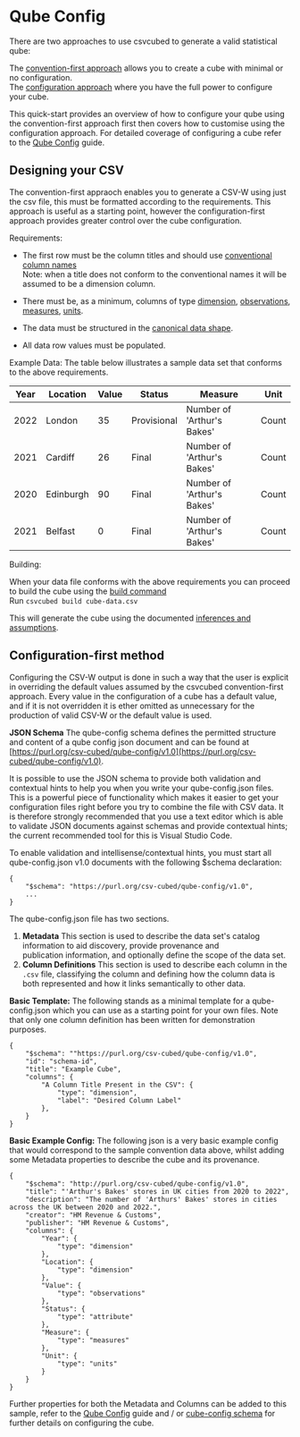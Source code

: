 # Qube Config

There are two approaches to use csvcubed to generate a valid statistical qube:

The [convention-first approach](../guides/qube-config.md#convention-first-method) allows you to create a cube with minimal or no configuration.  
The [configuration approach](../guides/qube-config.md#configuration) where you have the full power to configure your cube.

This quick-start provides an overview of how to configure your qube using the convention-first approach first then covers how to customise using the configuration approach. For detailed coverage of configuring a cube refer to the [Qube Config](../guides/qube-config.md) guide.

## Designing your CSV

The convention-first appraoch enables you to generate a CSV-W using just the csv file, this must be formatted according 
to the requirements.  This approach is useful as a starting point, however the configuration-first approach provides 
greater control over the cube configuration.

Requirements:

 * The first row must be the column titles and should use 
   [conventional column names](../guides/qube-config/#conventional-column-names)  
   Note: when a title does not conform to the conventional names it will be assumed to be a dimension column.

 * There must be, as a minimum, columns of type [dimension](../glossary/#dimension),
   [observations](../glossary/#observation-observed-value), [measures](../glossary/#measure), [units](../glossary/#unit).

 * The data must be structured in the [canonical data shape](../guides/shape-data/#canonical-shape).

 * All data row values must be populated.

Example Data:
The table below illustrates a sample data set that conforms to the above requirements. 

| Year | Location  | Value | Status      | Measure                    | Unit  |
| ---- | --------- | ----- | ----------- | -------------------------- | ----- |
| 2022 | London    | 35    | Provisional | Number of 'Arthur's Bakes' | Count |
| 2021 | Cardiff   | 26    | Final       | Number of 'Arthur's Bakes' | Count |
| 2020 | Edinburgh | 90    | Final       | Number of 'Arthur's Bakes' | Count |
| 2021 | Belfast   | 0     | Final       | Number of 'Arthur's Bakes' | Count |

Building:

When your data file conforms with the above requirements you can proceed to build the cube using the 
[build command](../guides/command-line/build-command.md)  
Run ``csvcubed build cube-data.csv``

This will generate the cube using the documented [inferences and assumptions](../guides/qube-config.md).

## Configuration-first method

Configuring the CSV-W output is done in such a way that the user is explicit in overriding the default values assumed 
by the csvcubed convention-first approach. Every value in the configuration of a cube has a default value, and if it is 
not overridden it is ether omitted as unnecessary for the production of valid CSV-W or the default value is used.

**JSON Schema**
The qube-config schema defines the permitted structure and content of a qube config json document and can be found at 
[https://purl.org/csv-cubed/qube-config/v1.0](https://purl.org/csv-cubed/qube-config/v1.0).

It is possible to use the JSON schema to provide both validation and contextual hints to help you when you write your 
qube-config.json files. This is a powerful piece of functionality which makes it easier to get your configuration files 
right before you try to combine the file with CSV data. It is therefore strongly recommended that you use a text editor 
which is able to validate JSON documents against schemas and provide contextual hints; the current recommended tool for
this is Visual Studio Code.

To enable validation and intellisense/contextual hints, you must start all qube-config.json v1.0 documents with the 
following $schema declaration:

    {
        "$schema": "https://purl.org/csv-cubed/qube-config/v1.0",
        ...
    }

The qube-config.json file has two sections.
1. **Metadata**
   This section is used to describe the data set's catalog information to aid discovery, provide provenance and  
   publication information, and optionally define the scope of the data set.
2. **Column Definitions**
   This section is used to describe each column in the `.csv` file, classifying the column and defining how the column 
   data is both represented and how it links semantically to other data.


**Basic Template:**
The following stands as a minimal template for a qube-config.json which you can use as a starting point for your own 
files. Note that only one column definition has been written for demonstration purposes.

    {
        "$schema": ""https://purl.org/csv-cubed/qube-config/v1.0",
        "id": "schema-id",
        "title": "Example Cube",
        "columns": {
            "A Column Title Present in the CSV": {
                "type": "dimension",
                "label": "Desired Column Label"
            },
        }
    }


**Basic Example Config:**
The following json is a very basic example config that would correspond to the sample convention data above, whilst
adding some Metadata properties to describe the cube and its provenance.

    {
        "$schema": "http://purl.org/csv-cubed/qube-config/v1.0",
        "title": "'Arthur's Bakes' stores in UK cities from 2020 to 2022",
        "description": "The number of 'Arthurs' Bakes' stores in cities across the UK between 2020 and 2022.",
        "creator": "HM Revenue & Customs",
        "publisher": "HM Revenue & Customs",
        "columns": {
            "Year": {
                "type": "dimension"
            },
            "Location": {
                "type": "dimension"
            },
            "Value": {
                "type": "observations"
            },
            "Status": {
                "type": "attribute"
            },
            "Measure": {
                "type": "measures"
            },
            "Unit": {
                "type": "units"
            }
        }
    }

Further properties for both the Metadata and Columns can be added to this sample, refer to the 
[Qube Config](../guides/qube-config.md) guide and / or [cube-config schema](https://purl.org/csv-cubed/qube-config/v1.0)
for further details on configuring the cube.
